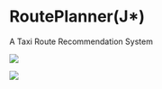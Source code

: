 # RoutePlanner(J*)
 A Taxi Route Recommendation System
 
![](https://i.imgur.com/5Iwoyiq.png)

![](https://i.imgur.com/G0LV6F2.png)
